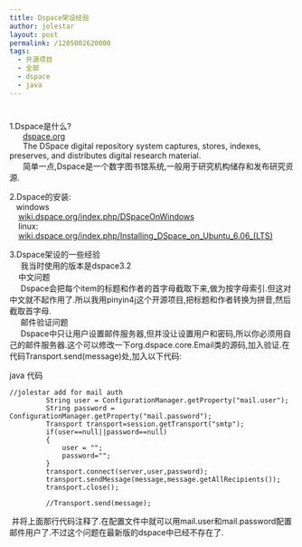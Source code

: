 ```yaml
---
title: Dspace架设经验
author: jolestar
layout: post
permalink: /1205002620000
tags:
  - 开源项目
  - 全部
  - dspace
  - java
---
```

# 

1.Dspace是什么?  
      [dspace.org][1]  
      The DSpace digital repository system captures, stores, indexes, preserves, and distributes digital research material.  
      简单一点,Dspace是一个数字图书馆系统,一般用于研究机构储存和发布研究资源.

 [1]: http://dspace.org/

2.Dspace的安装:  
   windows   
    [wiki.dspace.org/index.php/DSpaceOnWindows][2]  
    linux:  
    [wiki.dspace.org/index.php/Installing\_DSpace\_on\_Ubuntu\_6.06_(LTS)][3]

 [2]: http://wiki.dspace.org/index.php/DSpaceOnWindows
 [3]: http://wiki.dspace.org/index.php/Installing_DSpace_on_Ubuntu_6.06_(LTS)

3.Dspace架设的一些经验  
     我当时使用的版本是dspace3.2  
    中文问题  
     Dspace会把每个item的标题和作者的首字母截取下来,做为按字母索引.但这对中文就不起作用了.所以我用pinyin4j这个开源项目,把标题和作者转换为拼音,然后截取首字母.  
     邮件验证问题  
     Dspace中只让用户设置邮件服务器,但并没让设置用户和密码,所以你必须用自己的邮件服务器.这个可以修改一下org.dspace.core.Email类的源码,加入验证.在代码Transport.send(message)处,加入以下代码:

java 代码

    //jolestar add for mail auth
             String user = ConfigurationManager.getProperty("mail.user");
             String password = ConfigurationManager.getProperty("mail.password");
             Transport transport=session.getTransport("smtp");
             if(user==null||password==null)
             {
                 user = "";
                 password="";
             }
             transport.connect(server,user,password);
             transport.sendMessage(message,message.getAllRecipients());
             transport.close();
    
             //Transport.send(message); 

 并将上面那行代码注释了.在配置文件中就可以用mail.user和mail.password配置邮件用户了.不过这个问题在最新版的dspace中已经不存在了.
